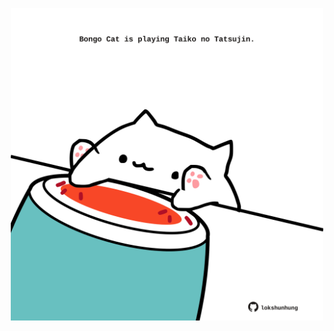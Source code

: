 <!-- built at 01/05/2025, 05:00:33 UTC -->
<p align="center">
  <img width="500" height="500" src="./ReadmeImage.svg">
</p>
